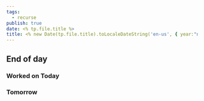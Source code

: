 ```yaml
---
tags:
  - recurse
publish: true
date: <% tp.file.title %>
title: <% new Date(tp.file.title).toLocaleDateString('en-us', { year:"numeric", month:"long", day:"numeric"}) %>
---
```


## End of day

### Worked on Today

### Tomorrow
